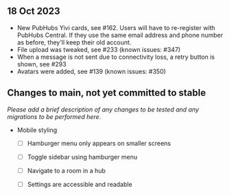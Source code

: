 ## 18 Oct 2023
- New PubHubs Yivi cards, see #162.  Users will have to re-register with PubHubs Central. If they use the same email address and phone number as before, they'll keep their old account.
- File upload was tweaked, see #233 (known issues: #347)
- When a message is not sent due to connectivity loss, a retry button is shown, see #293 
- Avatars were added, see #139 (known issues: #350)


## Changes to main, not yet committed to stable
*Please add a brief description of any changes to be tested and any migrations to be performed here.*

- Mobile styling
    - [ ] Hamburger menu only appears on smaller screens
    - [ ] Toggle sidebar using hamburger menu
    - [ ] Navigate to a room in a hub
    - [ ] Settings are accessible and readable

